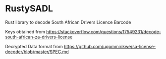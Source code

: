 # RustySADL

Rust library to decode South African Drivers Licence Barcode

Keys obtained from https://stackoverflow.com/questions/17549231/decode-south-african-za-drivers-license 

Decrypted Data format from https://github.com/ugommirikwe/sa-license-decoder/blob/master/SPEC.md
